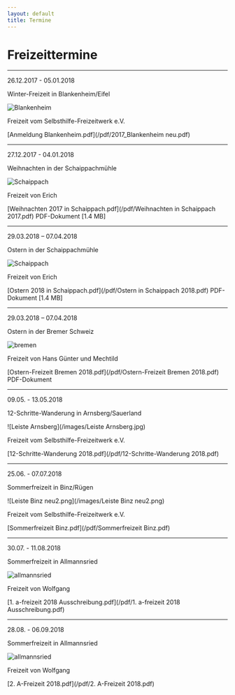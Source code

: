 ```yaml
---
layout: default
title: Termine
---
```

# Freizeittermine

---------------------------------------------------------------------

26.12.2017 - 05.01.2018

Winter-Freizeit in Blankenheim/Eifel

![Blankenheim](/images/blankenheim.jpeg)

Freizeit vom Selbsthilfe-Freizeitwerk e.V.

[Anmeldung Blankenheim.pdf](/pdf/2017_Blankenheim neu.pdf)

---------------------------------------------------------------------

27.12.2017 - 04.01.2018

Weihnachten in der Schaippachmühle

![Schaippach](/images/schaippach.jpeg)

Freizeit von Erich

[Weihnachten 2017 in Schaippach.pdf](/pdf/Weihnachten in Schaippach 2017.pdf)
PDF-Dokument [1.4 MB]

----------------------------------------------------------------------------

29.03.2018 – 07.04.2018

Ostern in der Schaippachmühle

![Schaippach](/images/schaippach.jpeg)

Freizeit von Erich

[Ostern 2018 in Schaippach.pdf](/pdf/Ostern in Schaippach 2018.pdf)
PDF-Dokument [1.4 MB]

----------------------------------------------------------------------------

29.03.2018 – 07.04.2018

Ostern in der Bremer Schweiz

![bremen](/images/bremen.jpeg)

Freizeit von Hans Günter und Mechtild

[Ostern-Freizeit Bremen 2018.pdf](/pdf/Ostern-Freizeit Bremen 2018.pdf)
PDF-Dokument

----------------------------------------------------------------------------

09.05. - 13.05.2018

12-Schritte-Wanderung in Arnsberg/Sauerland

![Leiste Arnsberg](/images/Leiste Arnsberg.jpg)

Freizeit vom Selbsthilfe-Freizeitwerk e.V.

[12-Schritte-Wanderung 2018.pdf](/pdf/12-Schritte-Wanderung 2018.pdf)

----------------------------------------------------------------------------

25.06. - 07.07.2018

Sommerfreizeit in Binz/Rügen

![Leiste Binz neu2.png](/images/Leiste Binz neu2.png)

Freizeit vom Selbsthilfe-Freizeitwerk e.V.

[Sommerfreizeit Binz.pdf](/pdf/Sommerfreizeit Binz.pdf)

----------------------------------------------------------------------------

30.07. - 11.08.2018

Sommerfreizeit in Allmannsried

![allmannsried](/images/allmansried.jpeg)

Freizeit von Wolfgang

[1. a-freizeit 2018 Ausschreibung.pdf](/pdf/1. a-freizeit 2018 Ausschreibung.pdf)

-----------------------------------------------------------------------------

28.08. - 06.09.2018

Sommerfreizeit in Allmannsried

![allmannsried](/images/allmansried.jpeg)

Freizeit von Wolfgang

[2. A-Freizeit 2018.pdf](/pdf/2. A-Freizeit 2018.pdf)

